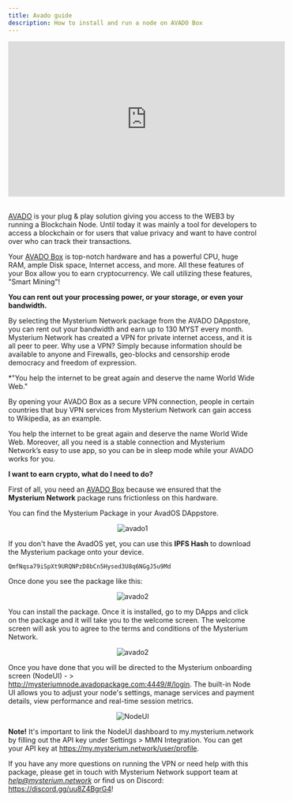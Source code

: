 ```yaml
---
title: Avado guide
description: How to install and run a node on AVADO Box
---
```


<iframe width="560" height="315" src="https://www.youtube.com/embed/NUf_nGWte8c" title="YouTube video player" frameborder="0" allow="accelerometer; autoplay; clipboard-write; encrypted-media; gyroscope; picture-in-picture" allowfullscreen></iframe>
<br>
<br />

[AVADO](https://ava.do/earn-crypto) is your plug & play solution giving you access to the WEB3 by running a Blockchain Node. Until today it was mainly a tool for developers to access a blockchain or for users that value privacy and want to have control over who can track their transactions.

Your [AVADO Box](https://ava.do/earn-crypto) is top-notch hardware and has a powerful CPU, huge RAM, ample Disk space, Internet access, and more. All these features of your Box allow you to earn cryptocurrency. We call utilizing these features, "Smart Mining"!

**You can rent out your processing power, or your storage, or even your bandwidth.**

By selecting the Mysterium Network package from the AVADO DAppstore, you can rent out your bandwidth and earn up to 130 MYST every month. Mysterium Network has created a VPN for private internet access, and it is all peer to peer. Why use a VPN? Simply because information should be available to anyone and Firewalls, geo-blocks and censorship erode democracy and freedom of expression. 

*"You help the internet to be great again and deserve the name World Wide Web."

By opening your AVADO Box as a secure VPN connection, people in certain countries that buy VPN services from Mysterium Network can gain access to Wikipedia, as an example. 

You help the internet to be great again and deserve the name World Wide Web. Moreover, all you need is a stable connection and Mysterium Network’s easy to use app, so you can be in sleep mode while your AVADO works for you.

**I want to earn crypto, what do I need to do?**

First of all, you need an [AVADO Box](https://ava.do/earn-crypto) because we ensured that the **Mysterium Network** package runs frictionless on this hardware.

You can find the Mysterium Package in your AvadOS DAppstore.

<div style="text-align:center">
  <img src="https://i.ibb.co/1fpgyTV/avado1.png" alt="avado1" border="0">
</div>

If you don't have the AvadOS yet, you can use this **IPFS Hash** to download the Mysterium package onto your device.

```bash
QmfNqsa79iSpXt9URQNPzD8bCn5Hysed3U8q6NGgJ5u9Md
```

Once done you see the package like this:

<div style="text-align:center">
  <img src="https://i.ibb.co/x8xQhn0/avado2.png" alt="avado2" border="0">
</div>

You can install the package. Once it is installed, go to my DApps and click on the package and it will take you to the welcome screen. The welcome screen will ask you to agree to the terms and conditions of the Mysterium Network.

<div style="text-align:center">
  <img src="https://i.ibb.co/z2fV4GX/avado4.png" alt="avado2" border="0">
</div>

Once you have done that you will be directed to the Mysterium onboarding screen (NodeUI) - > http://mysteriumnode.avadopackage.com:4449/#/login. The built-in Node UI allows you to adjust your node's settings, manage services and payment details, view performance and real-time session metrics.

<div style="text-align:center">
  <img src="https://i.ibb.co/W6xFtX9/nodeui.png" alt="NodeUI" border="0">
</div>

**Note!** It's important to link the NodeUI dashboard to my.mysterium.network by filling out the API key under Settings > MMN Integration. You can get your API key at https://my.mysterium.network/user/profile.  

If you have any more questions on running the VPN or need help with this package, please get in touch with Mysterium Network support team at *help@mysterium.network* or find us on Discord: https://discord.gg/uu8Z4BgrG4! 


